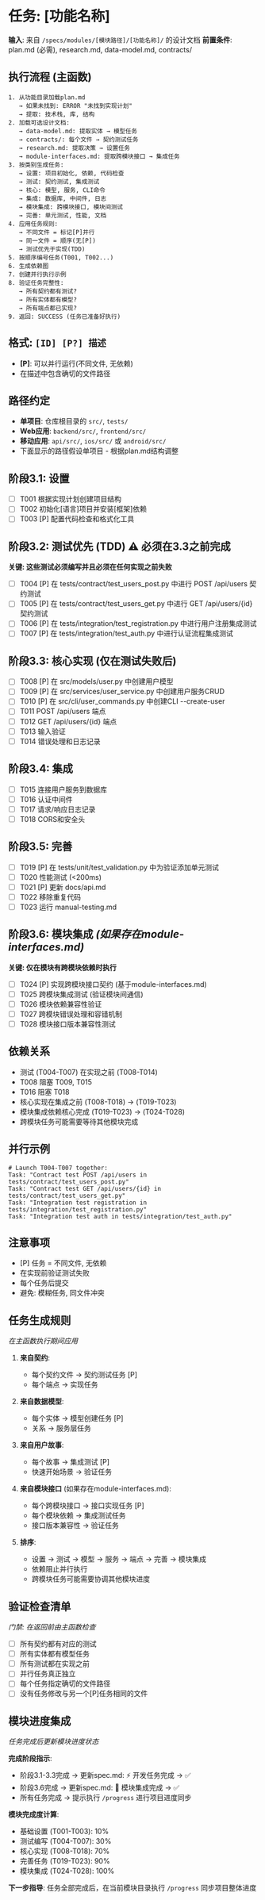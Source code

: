# 任务: [功能名称]

**输入**: 来自 `/specs/modules/[模块路径]/[功能名称]/` 的设计文档
**前置条件**: plan.md (必需), research.md, data-model.md, contracts/

## 执行流程 (主函数)
```
1. 从功能目录加载plan.md
   → 如果未找到: ERROR "未找到实现计划"
   → 提取: 技术栈, 库, 结构
2. 加载可选设计文档:
   → data-model.md: 提取实体 → 模型任务
   → contracts/: 每个文件 → 契约测试任务
   → research.md: 提取决策 → 设置任务
   → module-interfaces.md: 提取跨模块接口 → 集成任务
3. 按类别生成任务:
   → 设置: 项目初始化, 依赖, 代码检查
   → 测试: 契约测试, 集成测试
   → 核心: 模型, 服务, CLI命令
   → 集成: 数据库, 中间件, 日志
   → 模块集成: 跨模块接口, 模块间测试
   → 完善: 单元测试, 性能, 文档
4. 应用任务规则:
   → 不同文件 = 标记[P]并行
   → 同一文件 = 顺序(无[P])
   → 测试优先于实现(TDD)
5. 按顺序编号任务(T001, T002...)
6. 生成依赖图
7. 创建并行执行示例
8. 验证任务完整性:
   → 所有契约都有测试?
   → 所有实体都有模型?
   → 所有端点都已实现?
9. 返回: SUCCESS (任务已准备好执行)
```

## 格式: `[ID] [P?] 描述`
- **[P]**: 可以并行运行(不同文件, 无依赖)
- 在描述中包含确切的文件路径

## 路径约定
- **单项目**: 仓库根目录的 `src/`, `tests/`
- **Web应用**: `backend/src/`, `frontend/src/`
- **移动应用**: `api/src/`, `ios/src/` 或 `android/src/`
- 下面显示的路径假设单项目 - 根据plan.md结构调整

## 阶段3.1: 设置
- [ ] T001 根据实现计划创建项目结构
- [ ] T002 初始化[语言]项目并安装[框架]依赖
- [ ] T003 [P] 配置代码检查和格式化工具

## 阶段3.2: 测试优先 (TDD) ⚠️ 必须在3.3之前完成
**关键: 这些测试必须编写并且必须在任何实现之前失败**
- [ ] T004 [P] 在 tests/contract/test_users_post.py 中进行 POST /api/users 契约测试
- [ ] T005 [P] 在 tests/contract/test_users_get.py 中进行 GET /api/users/{id} 契约测试
- [ ] T006 [P] 在 tests/integration/test_registration.py 中进行用户注册集成测试
- [ ] T007 [P] 在 tests/integration/test_auth.py 中进行认证流程集成测试

## 阶段3.3: 核心实现 (仅在测试失败后)
- [ ] T008 [P] 在 src/models/user.py 中创建用户模型
- [ ] T009 [P] 在 src/services/user_service.py 中创建用户服务CRUD
- [ ] T010 [P] 在 src/cli/user_commands.py 中创建CLI --create-user
- [ ] T011 POST /api/users 端点
- [ ] T012 GET /api/users/{id} 端点
- [ ] T013 输入验证
- [ ] T014 错误处理和日志记录

## 阶段3.4: 集成
- [ ] T015 连接用户服务到数据库
- [ ] T016 认证中间件
- [ ] T017 请求/响应日志记录
- [ ] T018 CORS和安全头

## 阶段3.5: 完善
- [ ] T019 [P] 在 tests/unit/test_validation.py 中为验证添加单元测试
- [ ] T020 性能测试 (<200ms)
- [ ] T021 [P] 更新 docs/api.md
- [ ] T022 移除重复代码
- [ ] T023 运行 manual-testing.md

## 阶段3.6: 模块集成 *(如果存在module-interfaces.md)*
**关键: 仅在模块有跨模块依赖时执行**
- [ ] T024 [P] 实现跨模块接口契约 (基于module-interfaces.md)
- [ ] T025 跨模块集成测试 (验证模块间通信)
- [ ] T026 模块依赖兼容性验证
- [ ] T027 跨模块错误处理和容错机制
- [ ] T028 模块接口版本兼容性测试

## 依赖关系
- 测试 (T004-T007) 在实现之前 (T008-T014)
- T008 阻塞 T009, T015
- T016 阻塞 T018
- 核心实现在集成之前 (T008-T018) → (T019-T023)
- 模块集成依赖核心完成 (T019-T023) → (T024-T028)
- 跨模块任务可能需要等待其他模块完成

## 并行示例
```
# Launch T004-T007 together:
Task: "Contract test POST /api/users in tests/contract/test_users_post.py"
Task: "Contract test GET /api/users/{id} in tests/contract/test_users_get.py"
Task: "Integration test registration in tests/integration/test_registration.py"
Task: "Integration test auth in tests/integration/test_auth.py"
```

## 注意事项
- [P] 任务 = 不同文件, 无依赖
- 在实现前验证测试失败
- 每个任务后提交
- 避免: 模糊任务, 同文件冲突

## 任务生成规则
*在主函数执行期间应用*

1. **来自契约**:
   - 每个契约文件 → 契约测试任务 [P]
   - 每个端点 → 实现任务
   
2. **来自数据模型**:
   - 每个实体 → 模型创建任务 [P]
   - 关系 → 服务层任务
   
3. **来自用户故事**:
   - 每个故事 → 集成测试 [P]
   - 快速开始场景 → 验证任务

4. **来自模块接口** (如果存在module-interfaces.md):
   - 每个跨模块接口 → 接口实现任务 [P]
   - 每个模块依赖 → 集成测试任务
   - 接口版本兼容性 → 验证任务

5. **排序**:
   - 设置 → 测试 → 模型 → 服务 → 端点 → 完善 → 模块集成
   - 依赖阻止并行执行
   - 跨模块任务可能需要协调其他模块进度

## 验证检查清单
*门禁: 在返回前由主函数检查*

- [ ] 所有契约都有对应的测试
- [ ] 所有实体都有模型任务
- [ ] 所有测试都在实现之前
- [ ] 并行任务真正独立
- [ ] 每个任务指定确切的文件路径
- [ ] 没有任务修改与另一个[P]任务相同的文件

## 模块进度集成
*任务完成后更新模块进度状态*

**完成阶段指示**:
- 阶段3.1-3.3完成 → 更新spec.md: ⚡ 开发任务完成 → ✅
- 阶段3.6完成 → 更新spec.md: 🔗 模块集成完成 → ✅
- 所有任务完成 → 提示执行 `/progress` 进行项目进度同步

**模块完成度计算**:
- 基础设置 (T001-T003): 10%
- 测试编写 (T004-T007): 30%
- 核心实现 (T008-T018): 70%
- 完善任务 (T019-T023): 90%
- 模块集成 (T024-T028): 100%

**下一步指导**:
任务全部完成后，在当前模块目录执行 `/progress` 同步项目整体进度